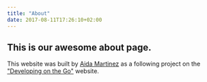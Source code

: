 ```yaml
---
title: "About"
date: 2017-08-11T17:26:10+02:00
---
```


## This is our awesome about page. 


This website was built by [Aida Martinez](https://twitter.com/aida_41d4ma) as a following project on the ["Developing on the Go"](http://developingonthego.com/) website.
